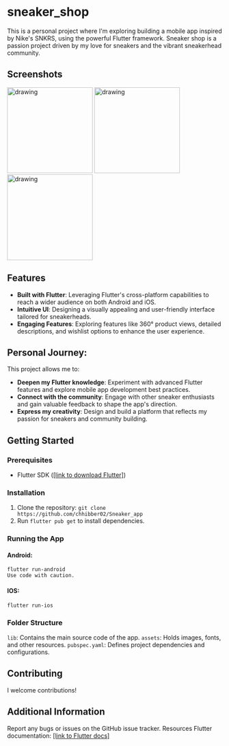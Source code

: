 # sneaker_shop

This is a personal project where I'm exploring building a mobile app inspired by Nike's SNKRS, using the powerful Flutter framework. Sneaker shop is a passion project driven by my love for sneakers and the vibrant sneakerhead community.

## Screenshots

<img src="https://github.com/chhibber02/Sneaker_app/assets/91871753/2f69bfe9-f4df-48db-a684-0255ef076faf" alt="drawing" width="200"/>
<img src="https://github.com/chhibber02/Sneaker_app/assets/91871753/13b6fa82-8d63-488e-b01a-b4c0b1762416" alt="drawing" width="200"/>
<img src="https://github.com/chhibber02/Sneaker_app/assets/91871753/cbf91065-8cb4-4018-a212-60d43b2aaa35" alt="drawing" width="200"/>

## Features

* **Built with Flutter**: Leveraging Flutter's cross-platform capabilities to reach a wider audience on both Android and iOS.
* **Intuitive UI**: Designing a visually appealing and user-friendly interface tailored for sneakerheads.
* **Engaging Features**: Exploring features like 360° product views, detailed descriptions, and wishlist options to enhance the user experience.

## Personal Journey:

This project allows me to:

* **Deepen my Flutter knowledge**: Experiment with advanced Flutter features and explore mobile app development best practices.
* **Connect with the community**: Engage with other sneaker enthusiasts and gain valuable feedback to shape the app's direction.
* **Express my creativity**: Design and build a platform that reflects my passion for sneakers and community building.

## Getting Started

### Prerequisites

* Flutter SDK ([[link to download Flutter]](https://docs.flutter.dev/get-started/install))

### Installation

1. Clone the repository: `git clone https://github.com/chhibber02/Sneaker_app`
2. Run `flutter pub get` to install dependencies.

### Running the App

#### Android:

```
flutter run-android
Use code with caution.
```

#### IOS:

```
flutter run-ios
```

### Folder Structure

`lib`: Contains the main source code of the app.
`assets`: Holds images, fonts, and other resources.
`pubspec.yaml`: Defines project dependencies and configurations.

## Contributing
I welcome contributions!



## Additional Information
Report any bugs or issues on the GitHub issue tracker.
Resources
Flutter documentation: [[link to Flutter docs]](https://docs.flutter.dev/)

